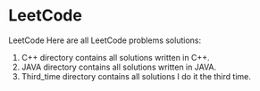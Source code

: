 LeetCode
========

LeetCode
Here are all LeetCode problems solutions:
1. C++ directory contains all solutions written in C++.
2. JAVA directory contains all solutions written in JAVA.
3. Third_time directory contains all solutions I do it the third time.
